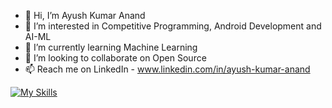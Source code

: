 - 👋 Hi, I’m Ayush Kumar Anand
- 👀 I’m interested in Competitive Programming, Android Development and AI-ML
- 🌱 I’m currently learning Machine Learning
- 💞️ I’m looking to collaborate on Open Source
- 📫 Reach me on LinkedIn - www.linkedin.com/in/ayush-kumar-anand


[![My Skills](https://skillicons.dev/icons?i=py,cpp,dart,flutter,androidstudio,git,github)](https://skillicons.dev)

<!---
ayushk-1801/ayushk-1801 is a ✨ special ✨ repository because its `README.md` (this file) appears on your GitHub profile.
You can click the Preview link to take a look at your changes.
--->
